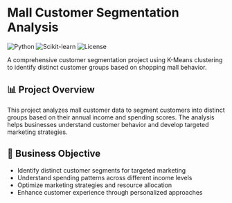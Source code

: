 # Mall Customer Segmentation Analysis

![Python](https://img.shields.io/badge/Python-3.8%2B-blue)
![Scikit-learn](https://img.shields.io/badge/Scikit--learn-1.2%2B-orange)
![License](https://img.shields.io/badge/License-MIT-green)

A comprehensive customer segmentation project using K-Means clustering to identify distinct customer groups based on shopping mall behavior.

## 📊 Project Overview

This project analyzes mall customer data to segment customers into distinct groups based on their annual income and spending scores. The analysis helps businesses understand customer behavior and develop targeted marketing strategies.

## 🎯 Business Objective

- Identify distinct customer segments for targeted marketing
- Understand spending patterns across different income levels
- Optimize marketing strategies and resource allocation
- Enhance customer experience through personalized approaches
